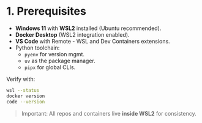 # 1. Prerequisites

- **Windows 11** with **WSL2** installed (Ubuntu recommended).
- **Docker Desktop** (WSL2 integration enabled).
- **VS Code** with Remote - WSL and Dev Containers extensions.
- Python toolchain:
  - `pyenv` for version mgmt.
  - `uv` as the package manager.
  - `pipx` for global CLIs.

Verify with:
```bash
wsl --status
docker version
code --version
```

> Important: All repos and containers live **inside WSL2** for consistency.
